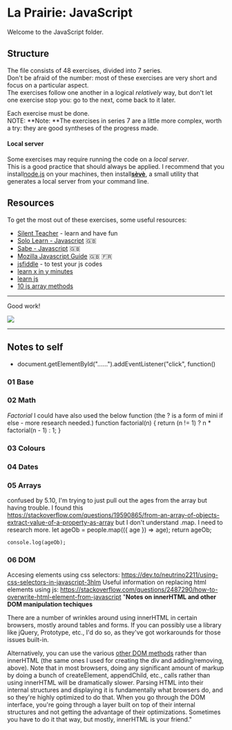 # La Prairie: JavaScript

Welcome to the JavaScript folder.

## Structure

The file consists of 48 exercises, divided into 7 series.  
Don't be afraid of the number: most of these exercises are very short and focus on a particular aspect.  
The exercises follow one another in a logical _relatively_ way, but don't let one exercise stop you: go to the next, come back to it later.

Each exercise must be done.  
NOTE: **Note: **The exercises in series 7 are a little more complex, worth a try: they are good syntheses of the progress made.

#### Local server

Some exercises may require running the code on a _local server_.  
This is a good practice that should always be applied. I recommend that you install[node.js](https://nodejs.org/en/) on your machines, then install[**sèvè**](https://github.com/leny/seve), a small utility that generates a local server from your command line.

## Resources

To get the most out of these exercises, some useful resources:

- [Silent Teacher](http://silentteacher.toxicode.fr/) - learn and have fun
- [Solo Learn - Javascript](https://www.sololearn.com/Course/JavaScript/) :uk:
- [Sabe - Javascript](https://sabe.io/classes/javascript) :uk:
- [Mozilla Javascript Guide](https://developer.mozilla.org/fr/docs/Web/JavaScript/Guide/Apropos) :uk: :fr:
- [jsfiddle](https://jsfiddle.net/) - to test your js codes
- [learn x in y minutes](https://learnxinyminutes.com/docs/javascript/)
- [learn js](http://www.learn-js.org/)
- [10 js array methods](https://dev.to/frugencefidel/10-javascript-array-methods-you-should-know-4lk3)

* * *

Good work!

![](https://media.giphy.com/media/xT9DPPqwOCoxi3ASWc/giphy.gif)



***
## Notes to self

* document.getElementById("......").addEventListener("click", function() 

### 01 Base

### 02 Math 

*Factorial*
I could have also used the below function (the ? is a form of mini if else - more research needed.)
function factorial(n) {
    return (n != 1) ? n * factorial(n - 1) : 1;
}



### 03 Colours

### 04 Dates

### 05 Arrays

confused by 5.10, I'm trying to just pull out the ages from the array but having trouble. I found this 
https://stackoverflow.com/questions/19590865/from-an-array-of-objects-extract-value-of-a-property-as-array
but I don't understand .map. I need to research more.
    let ageOb = people.map(({ age }) => age);
    return ageOb;

    console.log(ageOb);


### 06 DOM

Accesing elements using css selectors: https://dev.to/neutrino2211/using-css-selectors-in-javascript-3hlm 
Useful information on replacing html elements using js: https://stackoverflow.com/questions/2487290/how-to-overwrite-html-element-from-javascript
"**Notes on innerHTML and other DOM manipulation techiques**

There are a number of wrinkles around using innerHTML in certain browsers, mostly around tables and forms. If you can possibly use a library like jQuery, Prototype, etc., I'd do so, as they've got workarounds for those issues built-in.

Alternatively, you can use the various [other DOM methods](https://www.w3.org/TR/DOM-Level-2-Core/core.html#ID-1950641247) rather than innerHTML (the same ones I used for creating the div and adding/removing, above). Note that in most browsers, doing any significant amount of markup by doing a bunch of createElement, appendChild, etc., calls rather than using innerHTML will be dramatically slower. Parsing HTML into their internal structures and displaying it is fundamentally what browsers do, and so they're highly optimized to do that. When you go through the DOM interface, you're going through a layer built on top of their internal structures and not getting the advantage of their optimizations. Sometimes you have to do it that way, but mostly, innerHTML is your friend."

